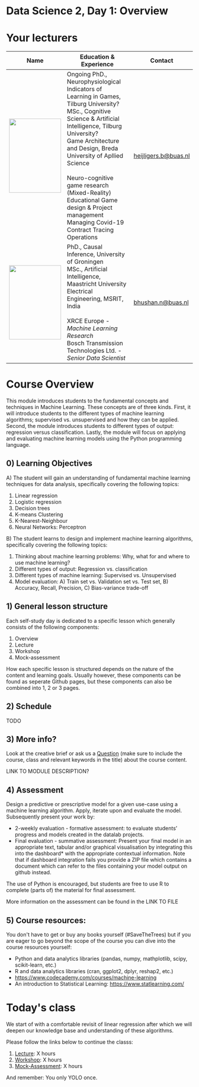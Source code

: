 ﻿# Data Science 2, Day 1: Overview

# Your lecturers

Name  | Education & Experience  | Contact
---   | ----------------------  | ---
<img src="https://github.com/BredaUniversity/AAI-DM/blob/main/docs/Year1/BlockA/DataScience/Courses/DS1/Day1/assets/BramMediumCloseUp.jpg" width="140" height="200" /> | Ongoing PhD., Neurophysiological Indicators of Learning in Games, Tilburg University?  <br> MSc., Cognitive Science & Artificial Intelligence, Tilburg University? <br> Game Architecture and Design, Breda University of Apllied Science <br> <br> Neuro-cognitive game research <br> (Mixed-Reality) Educational Game design & Project management <br> Managing Covid-19 Contract Tracing Operations | heijligers.b@buas.nl
<img src="https://github.com/BredaUniversity/AAI-DM/blob/main/docs/Year1/BlockA/Programming/assets/nitinFaceSmall.png" width="140" height="200" /> | PhD., Causal Inference, University of Groningen​  <br> MSc., Artificial Intelligence, Maastricht University​ <br> Electrical Engineering, MSRIT, India <br> <br> XRCE Europe - *Machine Learning Research* <br> Bosch Transmission Technologies Ltd. - *Senior Data Scientist* | bhushan.n@buas.nl

# Course Overview
This module introduces students to the fundamental concepts and techniques in Machine Learning. These concepts are of three kinds. First, it will introduce students to the different types of machine learning algorithms; supervised vs. unsupervised and how they can be applied. Second, the module introduces students to different types of output: regression versus classification. Lastly, the module will focus on applying and evaluating machine learning models using the Python programming language. 
## 0) Learning Objectives
A) The student will gain an understanding of fundamental machine learning techniques for data analysis, specifically covering the following topics:
1.	Linear regression
2.	Logistic regression
3.	Decision trees
4.	K-means Clustering
5.	K-Nearest-Neighbour 
6.	Neural Networks: Perceptron

B) The student learns to design and implement machine learning algorithms, specifically covering the following topics:
1.	Thinking about machine learning problems: Why, what for and where to use machine learning?
2.	Different types of output: Regression vs. classification 
3.	Different types of machine learning: Supervised vs. Unsupervised
4.	Model evaluation: A) Train set vs. Validation set vs. Test set, B) Accuracy, Recall, Precision, C) Bias-variance trade-off



## 1) General lesson structure
Each self-study day is dedicated to a specific lesson which generally consists of the following components:
1. Overview
2. Lecture
3. Workshop
4. Mock-assessment

How each specific lesson is structured depends on the nature of the content and learning goals. Usually however, these components can be found as seperate Github pages, but these components can also be combined into 1, 2 or 3 pages. 

## 2) Schedule
TODO

## 3) More info?

Look at the creative brief or ask us a [Question](https://github.com/BredaUniversity/AAI-DM/issues/new) (make sure to include the course, class and relevant keywords in the title) about the course content.

LINK TO MODULE DESCRIPTION?

## 4) Assessment

Design a predictive or prescriptive model for a given use-case using a machine learning algorithm. Apply, iterate upon and evaluate the model. Subsequently present your work by: 
-	2-weekly evaluation - formative assessment: to evaluate students’ progress and models created in the datalab projects.
-	Final evaluation - summative assessment: Present your final model in an appropriate text, tabular and/or graphical visualisation by integrating this into the dashboard* with the appropriate contextual information. Note that if dashboard integration fails you provide a ZIP file which contains a document which can refer to the files containing your model output on github instead.
 
The use of Python is encouraged, but students are free to use R to complete (parts of) the material for final assessment.

More information on the assessment can be found in the LINK TO FILE

## 5) Course resources:
You don't have to get or buy any books yourself (#SaveTheTrees) but if you are eager to go beyond the scope of the course you can dive into the course resources yourself:

-	Python and data analytics libraries (pandas, numpy, mathplotlib, scipy, scikit-learn, etc.)
-	R and data analytics libraries (cran, ggplot2, dplyr, reshap2, etc.)
-	https://www.codecademy.com/courses/machine-learning
-	An introduction to Statistical Learning: https://www.statlearning.com/ 


#  Today's class
We start of with a comfortable revisit of linear regression after which we will deepen our knowledge base and understanding of these algorithms.

Please follow the links below to continue the classs:
1. [Lecture](HYPERLINK): X hours
2. [Workshop](HYPERLINK): X hours
3. [Mock-Assessment](HYPERLINK): X hours


And remember: You only YOLO once.


